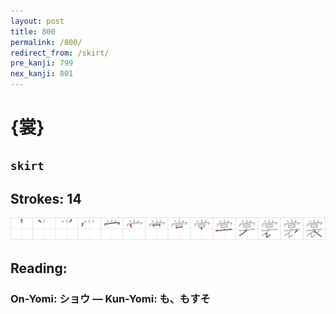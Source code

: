 ```yaml
---
layout: post
title: 800
permalink: /800/
redirect_from: /skirt/
pre_kanji: 799
nex_kanji: 801
---
```


# {裳}

## `skirt`

## Strokes: 14

<div class="stroke"><img src="../images/E8A3B3.png" /></div>

## Reading:

### On-Yomi: ショウ &mdash; Kun-Yomi: も、もすそ
